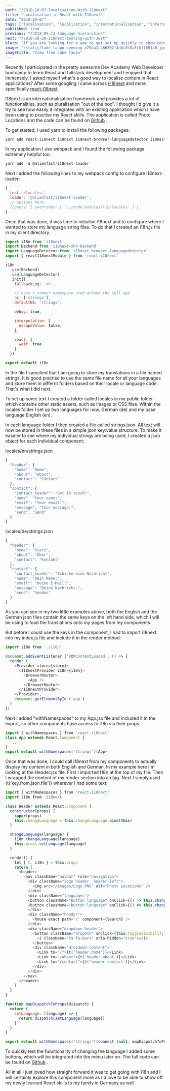 ```yaml
---
path: "/2018-10-07-localisation-With-I18next"
title: "Localisation in React with I18next"
date: "2018-10-07"
tags: ["localisation", "localization", "internationalisation", "internationalization", "translation", "i18next", "react-i18next", "strings"]
published: true
previous: "/2018-09-13-language-hierarchies"
next: "/2018-10-20-I18next-testing-with-Jest"
blurb: "If you are looking for a way to get set up quickly to show content in more than one language in React, you might like i18next, a great internationalisation framework for JavaScript."
image: "/static/lake-taupo-evening-e25da1c466502f4dbc0f0a5fbf1691a0.jpg"
imagetitle: "View from Lake Taupo"
---
```


Recently I participated in the pretty awesome Dev Academy Web Developer bootcamp to learn React and fullstack development and I enjoyed that immensely. I asked myself what's a good way to localise content in React applications? After some googling I came across [i-18next](https://www.i18next.com/ "i18next documentation") and more specifically [react-i18next](https://github.com/i18next/react-i18next "react-i18next documentation").

I18next is an internationalisation framework and provides a lot of functionalities, such as pluralisation "out of the box". I thought I'd give it a try to see how easily it integrates with an existing application which I have been using to practise my React skills. The application is called Photo Locations and the code can be found on [Github](https://github.com/cornelia-schulz/photolocations "Photo Locations on Github") .

To get started, I used yarn to install the following packages:

```javascript
yarn add react-i18next i18next i18next-browser-languagedetector i18next-xhr-backend
```

In my application I use webpack and I found the following package extremely helpful too:

```javascript
yarn add -d @alienfast/i18next-loader
```

Next I added the following lines to my webpack config to configure i18next-loader:

```javascript
{
  test: /locales/,
  loader: '@alienfast/i18next-loader',
  // options here
  //query: { overrides: [ '../node_modules/lib/locales' ] }
}
```

Once that was done, it was time to initialise i18next and to configure where I wanted to store my language string files. To do that I created an i18n.js file in my client directory.

```javascript
import i18n from 'i18next'
import Backend from 'i18next-xhr-backend'
import LanguageDetector from 'i18next-browser-languagedetector'
import { reactI18nextModule } from 'react-i18next'

i18n
  .use(Backend)
  .use(LanguageDetector)
  .init({
    fallbackLng: 'en',

    // have a common namespace used around the full app
    ns: ['strings'],
    defaultNS: 'strings',

    debug: true,

    interpolation: {
      escapeValue: false,
    },

    react: {
      wait: true
    }
  })

export default i18n

```

In the file I specified that I am going to store my translations in a file named strings. It is good practise to use the same file name for all your languages and store them in differnt folders based on their locale or language code. That's what I did next.

To set up some text I created a folder called locales in my public folder which contains other static assets, such as images or CSS files. Within the locales folder I set up two languages for now, German (de) and my base language English (en).

In each language folder I then created a file called strings.json. All text will now be stored in these files in a simple json key:value structure. To make it easeier to see where my individual strings are being used, I created a json object for each individual component:

locales/en/strings.json

```javascript
{
  "header": {
    "home": "Home",
    "about": "About",
    "contact": "Contact"
  },
  "contact": {
    "contact_header": "Get in touch!",
    "name": "Your name:",
    "email": "Your email:",
    "message": "Your message:",
    "send": "Send"
  }
}

```

locales/de/strings.json

```javascript
{
  "header": {
    "home": "Start",
    "about": "Über",
    "contact": "Kontakt"
  },
  "contact": {
    "contact_header": "Schicke eine Nachricht",
    "name": "Dein Name:",
    "email": "Deine E-Mail:",
    "message": "Deine Nachricht:",
    "send": "Senden"
  }
}
```

As you can see in my two little examples above, both the English and the German json files contain the same keys on the left hand side, which I will be using to load the translations onto my pages from my components.

But before I could use the keys in the component, I had to import i18next into my index.js file and include it in the render method:

```javascript
import i18n from './i18n'

document.addEventListener ('DOMContentLoaded', () => {
  render (
    <Provider store={store}>
      <I18nextProvider i18n={i18n}>
        <BrowserRouter>
          <App />
        </BrowserRouter>
      </I18nextProvider>
    </Provider>,
    document.getElementById ('app')
  )
})
```

Next I added "withNamespaces" to my App.jsx file and included it in the export, so other components have access to i18n via their props.

```javascript
import { withNamespaces } from 'react-i18next'
class App extends React.Component {
  ...
}
export default withNamespaces('strings')(App)
```

Once that was done, I could call i18next from my components to actually display my content in both English and German. In my example here I'm looking at the Header.jsx file. First I imported I18n at the top of my file. Then I wrapped the content of my render section into an <I18> tag. Next I simply used {t('key.from.json.file')} wherever I had some text:

```javascript
import { withNamespaces } from 'react-i18next'
import i18n from 'i18next'

class Header extends React.Component {
  constructor(props) {
    super(props)
    this.changeLanguage = this.changeLanguage.bind(this)
  }

  changeLanguage(language) {
    i18n.changeLanguage(language)
    this.props.setLanguage(language)
  }

  render() {
    let { t, i18n } = this.props
    return (
      <header>
        <nav className="navbar" role="navigation">
          <div className="logo header  header-left">
            <img src="/images/Logo.PNG" alt="Photo Locations" />
          </div>
          <div className="languages">
          <button className="button language" onClick={() => this.changeLanguage('de')}>{t('languages.de')}</button>
          <button className="button language" onClick={() => this.changeLanguage('en')}>{t('languages.en')}</button>
          </div>
          <div className="header">
            <Route exact path='/' component={Search} />
          </div>
          <div className="dropdown header">
            <button className="dropbtn" onClick={this.toggleVisibility}>
              <i className="fa fa-bars" aria-hidden="true"></i>
            </button>
            <div className="dropdown-content">
              <Link to="/">{t('header.home')}</Link>
              <Link to="/about">{t('header.about')}</Link>
              <Link to="/contact">{t('header.contact')}</Link>
            </div>
          </div>
        </nav>
      </header>
    )
  }
}

function mapDispatchToProps(dispatch) {
  return {
    setLanguage: (language) => {
      return dispatch(setLanguage(language))
    }
  }
}

export default withNamespaces('strings')(connect (null, mapDispatchToProps)(Header))
```

To quickly test the functionality of changing the language I added some buttons, which will be integrated into the menu later on. The full code can be found on [Github](https://github.com/cornelia-schulz/photolocations "Photo Locations on Github") .

All in all I just loved how straight forward it was to get going with I18n and I will certainly explore this component more as I'd love to be able to show off my newly learned React skills to my family in Germany as well.